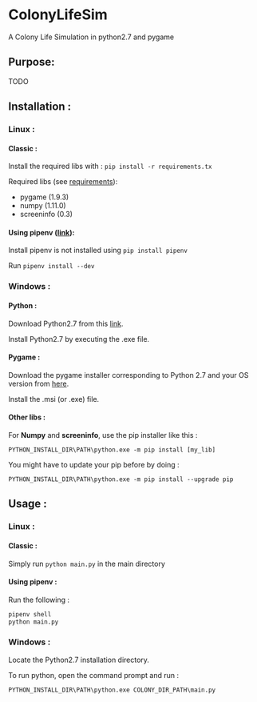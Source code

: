 # ColonyLifeSim

A Colony Life Simulation in python2.7 and pygame

## Purpose:

TODO

## Installation :

### Linux :

#### Classic :

Install the required libs with :
`pip install -r requirements.tx`

Required libs (see [requirements](./requirements.txt)):
* pygame (1.9.3)
* numpy (1.11.0)
* screeninfo (0.3)

#### Using pipenv ([link](https://github.com/pypa/pipenv)):

Install pipenv is not installed using `pip install pipenv`

Run `pipenv install --dev`

### Windows :

#### Python :

Download Python2.7 from this [link](https://www.python.org/download/releases/2.7/).

Install Python2.7 by executing the .exe file.

#### Pygame :

Download the pygame installer corresponding to Python 2.7 and your OS version from [here](https://www.pygame.org/download.shtml).

Install the .msi (or .exe) file.

#### Other libs :

For __Numpy__ and __screeninfo__, use the pip installer like this :

`PYTHON_INSTALL_DIR\PATH\python.exe -m pip install [my_lib]`

You might have to update your pip before by doing :

`PYTHON_INSTALL_DIR\PATH\python.exe -m pip install --upgrade pip`

## Usage :

### Linux :

#### Classic :

Simply run
`python main.py`
in the main directory

#### Using pipenv :

Run the following :

```sh
pipenv shell
python main.py
```

### Windows :

Locate the Python2.7 installation directory. 

To run python, open the command prompt and run :

`PYTHON_INSTALL_DIR\PATH\python.exe COLONY_DIR_PATH\main.py`
